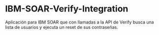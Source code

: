 # IBM-SOAR-Verify-Integration
Aplicación para IBM SOAR que con llamadas a la API de Verify busca una lista de usuarios y ejecuta un reset de sus contraseñas. 
